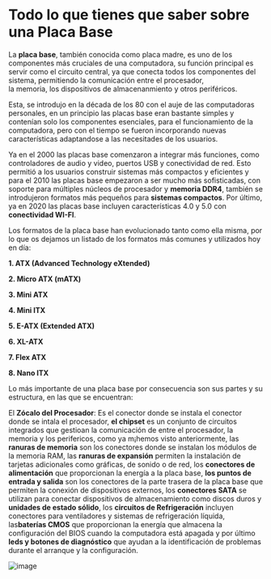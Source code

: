# Todo lo que tienes que saber sobre una Placa Base

La **placa base**, también conocida como placa madre, es uno de los componentes más cruciales de una computadora, su función principal es servir como el circuito central, 
ya que conecta todos los componentes del sistema, permitiendo la comunicación entre el procesador,   
la memoria, los dispositivos de almacenanmiento y otros periféricos.

Esta, se introdujo en la década de los 80 con el auje de las computadoras personales, en un principio las placas base eran bastante simples y contenían solo los componentes esenciales,
para el funcionamiento de la computadora, pero con el tiempo se fueron incorporando nuevas características adaptandose a las necesitades de los usuarios.

Ya en el 2000 las placas base comenzaron a integrar más funciones, como controladores de audio y video, puertos USB y conectividad de red. 
Esto permitió a los usuarios construir sistemas más compactos y eficientes y para el 2010 las placas base empezaron a ser mucho más sofisticadas, con soporte para múltiples núcleos de procesador y **memoria DDR4**, también se introdujeron formatos más pequeños para **sistemas compactos**. Por último, ya en 2020 las placas base incluyen características 4.0 y 5.0 con **conectividad WI-FI**.

Los formatos de la placa base han evolucionado tanto como ella misma, por lo que os dejamos un listado de los formatos más comunes y utilizados hoy en día:

**1. ATX (Advanced Technology eXtended)**                                              

**2. Micro ATX (mATX)**

**3. Mini ATX**

**4. Mini ITX**

**5. E-ATX (Extended ATX)**

**6. XL-ATX**

**7. Flex ATX**

**8. Nano ITX**

Lo más importante de una placa base por consecuencia son sus partes y su estructura, en las que se encuentran:

El **Zócalo del Procesador**: Es el conector donde se instala el conector donde se intala el procesador, **el chipset** es un conjunto de circuitos integrados que gestioan la comunicación de entre el procesador, la memoria y los perifericos, como ya m¡hemos visto anteriormente, las **ranuras de memoria** son los conectores donde se instalan los módulos de la memoria RAM, 
las **ranuras de expansión** permiten la instalación de tarjetas adicionales como gráficas, de sonido o de red, los **conectores de alimentación** que proporcionan la energía a la placa base,
**los puntos de entrada y salida** son los conectores de la parte trasera de la placa base que permiten la conexión de dispositivos externos, 
los **conectores SATA** se utilizan para conectar dispositivos de almacenamiento como discos duros y **unidades de estado sólido**, los **circuitos de Refrigeración** incluyen conectores para ventiladores y sistemas de refrigeración líquida, las**baterías CMOS** que proporcionan la energía que almacena la configuración del BIOS cuando la computadora está apagada y por último 
**leds y botones de diagnóstico** que ayudan a la identificación de problemas durante el arranque y la configuración.




![image](https://github.com/user-attachments/assets/319cc27b-fc18-45a4-b585-5ddc6e720912)

